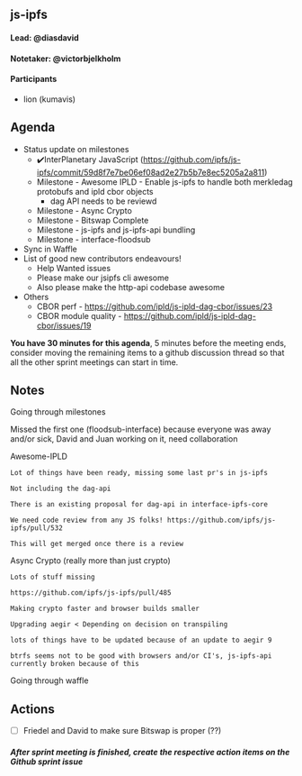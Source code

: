 ## js-ipfs

#### Lead: @diasdavid
#### Notetaker: @victorbjelkholm

#### Participants

- lion (kumavis)

## Agenda

- Status update on milestones
  - ✔️InterPlanetary JavaScript (https://github.com/ipfs/js-ipfs/commit/59d8f7e7be06ef08ad2e27b5b7e8ec5205a2a811)
  - Milestone - Awesome IPLD - Enable js-ipfs to handle both merkledag protobufs and ipld cbor objects
    - dag API needs to be reviewd
  - Milestone - Async Crypto
  - Milestone - Bitswap Complete
  - Milestone - js-ipfs and js-ipfs-api bundling
  - Milestone - interface-floodsub
- Sync in Waffle
- List of good new contributors endeavours!
  - Help Wanted issues
  - Please make our jsipfs cli awesome
  - Also please make the http-api codebase awesome
- Others
  - CBOR perf - https://github.com/ipld/js-ipld-dag-cbor/issues/23
  - CBOR module quality - https://github.com/ipld/js-ipld-dag-cbor/issues/19

**You have 30 minutes for this agenda**, 5 minutes before the meeting ends, consider moving the remaining items to a github discussion thread so that all the other sprint meetings can start in time.

## Notes

Going through milestones

Missed the first one (floodsub-interface) because everyone was away and/or sick, David and Juan working on it, need collaboration

Awesome-IPLD

    Lot of things have been ready, missing some last pr's in js-ipfs

    Not including the dag-api

    There is an existing proposal for dag-api in interface-ipfs-core

    We need code review from any JS folks! https://github.com/ipfs/js-ipfs/pull/532

    This will get merged once there is a review


Async Crypto (really more than just crypto)

    Lots of stuff missing

    https://github.com/ipfs/js-ipfs/pull/485

    Making crypto faster and browser builds smaller

    Upgrading aegir < Depending on decision on transpiling

    lots of things have to be updated because of an update to aegir 9

    btrfs seems not to be good with browsers and/or CI's, js-ipfs-api currently broken because of this


Going through waffle


## Actions

* [ ]  Friedel and David to make sure Bitswap is proper (??)

##### After sprint meeting is finished, create the respective action items on the Github sprint issue
